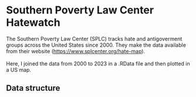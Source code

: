 # Southern Poverty Law Center Hatewatch

The Southern Poverty Law Center (SPLC) tracks hate and antigoverment groups across the United States since 2000. They make the data available from their website (https://www.splcenter.org/hate-map). 
</br>
</br>
Here, I joined the data from 2000 to 2023 in a .RData file and then plotted in a US map.

## Data structure
